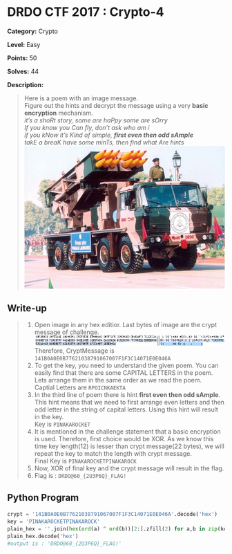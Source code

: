 # DRDO CTF 2017 : Crypto-4

**Category:** Crypto

**Level:** Easy

**Points:** 50

**Solves:** 44

**Description:**

>Here is a poem with an image message.<br/>
>Figure out the hints and decrypt the message using a very **basic encryption** mechanism.<br/>
>*it’s a shoRt story, some are haPpy some are sOrry*<br/>
>*If you know you Can fly, don’t ask who am i*<br/>
>*if you kNow it’s Kind of simple, **first even then odd sAmple***<br/>
>*takE a breaK have some minTs, then find what Are hints*<br/>
>![pinaka.jpg](pinaka.jpg)<br/>

## Write-up

>1. Open image in any hex editior. Last bytes of image are the crypt message of challenge.<br/>
>![crypt.png](crypt.png)<br/>
>Therefore, CryptMessage is `141B0A0E0B77621038791067007F1F3C14071E0E046A`<br/>
>2. To get the key, you need to understand the given poem. You can easily find that there are some CAPITAL LETTERS in the poem. 
Lets arrange them in the same order as we read the poem. <br/>
>Captial Letters are `RPOICNKAEKTA`<br/>
>3. In the third line of poem there is hint **first even then odd sAmple**. This hint means that we need to first arrange even letters and then odd letter in the string of capital letters. Using this hint will result in the key.<br/>
>Key is `PINAKAROCKET`<br/>
>4. It is mentioned in the challenge statement that a basic encryption is used. Therefore, first choice would be XOR. As we know this time key length(12) is lesser than crypt message(22 bytes), we will repeat the key to match the length with crypt message.<br/>
>Final Key is `PINAKAROCKETPINAKAROCK`<br/>
>5. Now, XOR of final key and the crypt message will result in the flag. <br/>
>6. Flag is : `DRDO@60_{2U3P6Q}_FLAG!`<br/>

## Python Program

```Python
crypt = '141B0A0E0B77621038791067007F1F3C14071E0E046A'.decode('hex')
key = 'PINAKAROCKETPINAKAROCK'
plain_hex = ''.join(hex(ord(a) ^ ord(b))[2:].zfill(2) for a,b in zip(key,crypt))
plain_hex.decode('hex')
#output is : 'DRDO@60_{2U3P6Q}_FLAG!'
```
